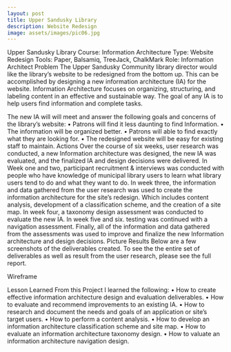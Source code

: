 ```yaml
---
layout: post
title: Upper Sandusky Library
description: Website Redesign
image: assets/images/pic06.jpg
---
```


Upper Sandusky Library
Course: Information Architecture
Type: Website Redesign
Tools: Paper, Balsamiq, TreeJack, ChalkMark
Role: Information Architect
Problem
The Upper Sandusky Community library director would like the library’s website to be redesigned from the bottom up. This can be accomplished by designing a new information architecture (IA) for the website. Information Architecture focuses on organizing, structuring, and labeling content in an effective and sustainable way. The goal of any IA is to help users find information and complete tasks. 

The new IA will will meet and answer the following goals and concerns of the library’s website: 
• Patrons will find it less daunting to find Information. 
• The information will be organized better. 
• Patrons will able to find exactly what they are looking for. 
• The redesigned website will be easy for existing staff to maintain.
Actions
Over the course of six weeks, user research was conducted, a new Information architecture was 
designed, the new IA was evaluated, and the finalized IA and design decisions were delivered. In Week one and two, participant recruitment & interviews was conducted with people who have knowledge of municipal library users to learn what library users tend to do and what they want to do. In week three, the information and data gathered from the user research was used to create the information architecture for the site’s redesign. Which includes content analysis, 
development of a classification scheme, and the creation of a site map. In week four, a taxonomy design assessment was conducted to evaluate the new IA. In week five and six. testing was continued with a navigation assessment. Finally, all of the information and data gathered from the assessments was used to improve and finalize the new Information architecture and design decisions.
 Picture
Results
Below are a few screenshots of the deliverables created. To see the the entire set of deliverables as well as result from the user research, please see the full report.
 
Wireframe
 
Lesson Learned
From this Project I learned the following: 
• How to create effective information architecture design and evaluation deliverables. 
• How to evaluate and recommend improvements to an existing IA. 
• How to research and document the needs and goals of an application or site’s target users. 
• How to perform a content analysis. 
• How to develop an information architecture classification scheme and site map. 
• How to evaluate an information architecture taxonomy design. 
• How to valuate an information architecture navigation design.
